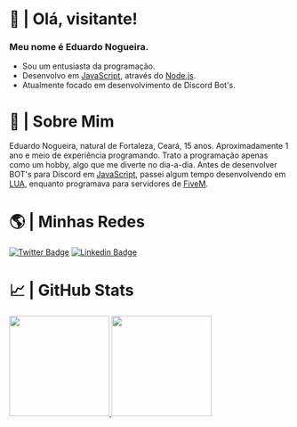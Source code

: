 
# 👋 | Olá, visitante!
### Meu nome é Eduardo Nogueira.
- Sou um entusiasta da programação.
- Desenvolvo em [JavaScript](https://javascript.com), através do [Node.js](https://nodejs.org/en/).
- Atualmente focado em desenvolvimento de Discord Bot's.

# 👀 | Sobre Mim
Eduardo Nogueira, natural de Fortaleza, Ceará, 15 anos. Aproximadamente 1 ano e meio de experiência programando. Trato a programação apenas como um hobby, algo que me diverte no dia-a-dia. Antes de desenvolver BOT's para Discord em [JavaScript](https://javascript.com), passei algum tempo desenvolvendo em [LUA](https://lua.org), enquanto programava para servidores de [FiveM](https://fivem.net).

# 🌎 | Minhas Redes
[![Twitter Badge](https://img.shields.io/badge/-@duduu.nog-000?style=flat-square&labelColor=000&logo=instagram&logoColor=white&link=https://twitter.com/dieegosf)](https://instagram.com/duduu.nog) 
[![Linkedin Badge](https://img.shields.io/badge/-@dudu__nog-000?style=flat-square&logo=Twitter&logoColor=white&link=https://www.twitter.com/dudu__nog)](https://www.twitter.com/dudu__nog) 

# 📈 | GitHub Stats
<div>
  <a href="https://github.com/dudduzzin">
  <img height="180em" src="https://github-readme-stats.vercel.app/api?username=rafaballerini&show_icons=true&theme=dracula&include_all_commits=true&count_private=true"/>
  <img height="180em" src="https://github-readme-stats.vercel.app/api/top-langs/?username=rafaballerini&layout=compact&langs_count=16&theme=dracula"/>
</div>
